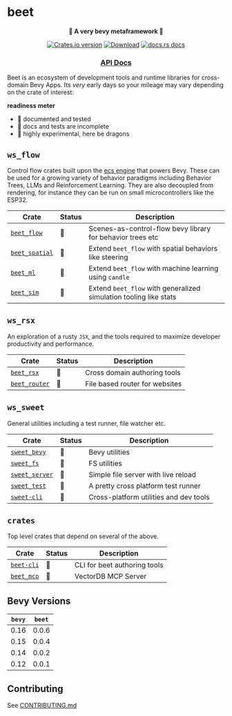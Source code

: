 # beet

<div align="center">
  <p>
    <strong>🦄 A very bevy metaframework 🦄</strong>
  </p>
  <p>
    <a href="https://crates.io/crates/beet"><img src="https://img.shields.io/crates/v/beet.svg?style=flat-square" alt="Crates.io version" /></a>
    <a href="https://crates.io/crates/beet"><img src="https://img.shields.io/crates/d/beet.svg?style=flat-square" alt="Download" /></a>
    <a href="https://docs.rs/beet"><img src="https://img.shields.io/badge/docs-latest-blue.svg?style=flat-square" alt="docs.rs docs" /></a>
  </p>
  <h3>
    <!-- <a href="https://docs.rs/beet">Guidebook</a> -->
    <!-- <span> | </span> -->
    <a href="https://docs.rs/beet">API Docs</a>
    <!-- <span> | </span>
    <a href="https://mrchantey.github.io/beet/other/contributing.html">Contributing</a> -->
  </h3>
</div>

Beet is an ecosystem of development tools and runtime libraries for cross-domain Bevy Apps.
Its *very* early days so your mileage may vary depending on the crate of interest:

**readiness meter**
- 🦢 documented and tested
- 🐣 docs and tests are incomplete
- 🐉 highly experimental, here be dragons

## `ws_flow`

Control flow crates built upon the [ecs engine](https://crates.io/crates/bevy_ecs) that powers Bevy. These can be used for a growing variety of behavior paradigms including Behavior Trees, LLMs and Reinforcement Learning. They are also decoupled from rendering, for instance they can be run on small microcontrollers like the ESP32.

| Crate                                             | Status | Description                                                       |
| ------------------------------------------------- | ------ | ----------------------------------------------------------------- |
| [`beet_flow`](ws_flow/beet_flow/Cargo.toml)       | 🦢      | Scenes-as-control-flow bevy library for behavior trees etc        |
| [`beet_spatial`](ws_flow/beet_spatial/Cargo.toml) | 🐣      | Extend `beet_flow` with spatial behaviors like steering           |
| [`beet_ml`](ws_flow/beet_ml/Cargo.toml)           | 🐉      | Extend `beet_flow` with machine learning using `candle`           |
| [`beet_sim`](ws_flow/beet_sim/Cargo.toml)         | 🐉      | Extend `beet_flow` with generalized simulation tooling like stats |


## `ws_rsx`

An exploration of a rusty `JSX`, and the tools required to maximize developer productivity and performance. 

| Crate                                          | Status | Description                    |
| ---------------------------------------------- | ------ | ------------------------------ |
| [`beet_rsx`](ws_rsx/beet_rsx/Cargo.toml)       | 🐉      | Cross domain authoring tools   |
| [`beet_router`](ws_rsx/beet_router/Cargo.toml) | 🐉      | File based router for websites |

## `ws_sweet`

General utilities including a test runner, file watcher etc.

| Crate                                                   | Status | Description                            |
| ------------------------------------------------------- | ------ | -------------------------------------- |
| [`sweet_bevy`](https://crates.io/crates/sweet_bevy)     | 🐉      | Bevy utilities                         |
| [`sweet_fs`](https://crates.io/crates/sweet_fs)         | 🐉      | FS utilities                           |
| [`sweet_server`](https://crates.io/crates/sweet_server) | 🐉      | Simple file server with live reload    |
| [`sweet_test`](https://crates.io/crates/sweet_test)     | 🐣      | A pretty cross platform test runner    |
| [`sweet-cli`](https://crates.io/crates/sweet-cli)       | 🐣      | Cross-platform utilities and dev tools |


## `crates`

Top level crates that depend on several of the above.

| Crate                                           | Status | Description                  |
| ----------------------------------------------- | ------ | ---------------------------- |
| [`beet-cli`](https://crates.io/crates/beet-cli) | 🐉      | CLI for beet authoring tools |
| [`beet_mcp`](https://crates.io/crates/beet_mcp) | 🐉      | VectorDB MCP Server          |


## Bevy Versions

| `bevy` | `beet` |
| ------ | ------ |
| 0.16   | 0.0.6  |
| 0.15   | 0.0.4  |
| 0.14   | 0.0.2  |
| 0.12   | 0.0.1  |

## Contributing

See [CONTRIBUTING.md](CONTRIBUTING.md)